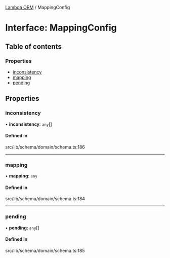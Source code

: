 [Lambda ORM](../README.md) / MappingConfig

# Interface: MappingConfig

## Table of contents

### Properties

- [inconsistency](MappingConfig.md#inconsistency)
- [mapping](MappingConfig.md#mapping)
- [pending](MappingConfig.md#pending)

## Properties

### inconsistency

• **inconsistency**: `any`[]

#### Defined in

src/lib/schema/domain/schema.ts:186

___

### mapping

• **mapping**: `any`

#### Defined in

src/lib/schema/domain/schema.ts:184

___

### pending

• **pending**: `any`[]

#### Defined in

src/lib/schema/domain/schema.ts:185
